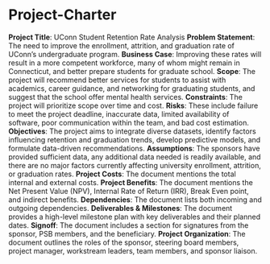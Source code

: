 # Project-Charter
**Project Title**: UConn Student Retention Rate Analysis
**Problem Statement**: The need to improve the enrollment, attrition, and graduation rate of UConn’s undergraduate program.
**Business Case**: Improving these rates will result in a more competent workforce, many of whom might remain in Connecticut, and better prepare students for graduate school.
**Scope**: The project will recommend better services for students to assist with academics, career guidance, and networking for graduating students, and suggest that the school offer mental health services.
**Constraints**: The project will prioritize scope over time and cost.
**Risks**: These include failure to meet the project deadline, inaccurate data, limited availability of software, poor communication within the team, and bad cost estimation.
**Objectives**: The project aims to integrate diverse datasets, identify factors influencing retention and graduation trends, develop predictive models, and formulate data-driven recommendations.
**Assumptions**: The sponsors have provided sufficient data, any additional data needed is readily available, and there are no major factors currently affecting university enrollment, attrition, or graduation rates.
**Project Costs**: The document mentions the total internal and external costs.
**Project Benefits**: The document mentions the Net Present Value (NPV), Internal Rate of Return (IRR), Break Even point, and indirect benefits.
**Dependencies**: The document lists both incoming and outgoing dependencies.
**Deliverables & Milestones**: The document provides a high-level milestone plan with key deliverables and their planned dates.
**Signoff**: The document includes a section for signatures from the sponsor, PSB members, and the beneficiary.
**Project Organization**: The document outlines the roles of the sponsor, steering board members, project manager, workstream leaders, team members, and sponsor liaison.
